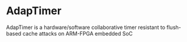 # AdapTimer

AdapTimer is a hardware/software collaborative timer resistant to flush-based cache attacks on ARM-FPGA embedded SoC
